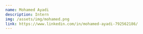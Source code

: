 ```yaml
---
name: Mohamed Ayadi
description: Intern
img: /assets/img/mohamed.png
link: https://www.linkedin.com/in/mohamed-ayadi-792562186/
---
```

